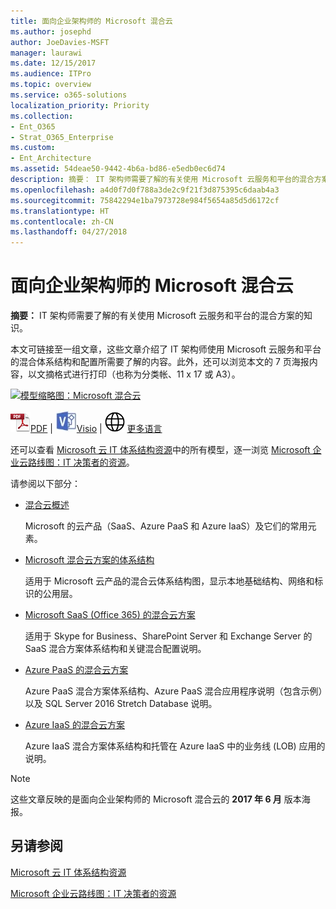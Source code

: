 ```yaml
---
title: 面向企业架构师的 Microsoft 混合云
ms.author: josephd
author: JoeDavies-MSFT
manager: laurawi
ms.date: 12/15/2017
ms.audience: ITPro
ms.topic: overview
ms.service: o365-solutions
localization_priority: Priority
ms.collection:
- Ent_O365
- Strat_O365_Enterprise
ms.custom:
- Ent_Architecture
ms.assetid: 54deae50-9442-4b6a-bd86-e5edb0ec6d74
description: 摘要： IT 架构师需要了解的有关使用 Microsoft 云服务和平台的混合方案的知识。
ms.openlocfilehash: a4d0f7d0f788a3de2c9f21f3d875395c6daab4a3
ms.sourcegitcommit: 75842294e1ba7973728e984f5654a85d5d6172cf
ms.translationtype: HT
ms.contentlocale: zh-CN
ms.lasthandoff: 04/27/2018
---
```

# <a name="microsoft-hybrid-cloud-for-enterprise-architects"></a>面向企业架构师的 Microsoft 混合云

 **摘要：** IT 架构师需要了解的有关使用 Microsoft 云服务和平台的混合方案的知识。
  
本文可链接至一组文章，这些文章介绍了 IT 架构师使用 Microsoft 云服务和平台的混合体系结构和配置所需要了解的内容。此外，还可以浏览本文的 7 页海报内容，以文摘格式进行打印（也称为分类帐、11 x 17 或 A3）。
  
[![模型缩略图：Microsoft 混合云](images/Hybrid_Poster/Hybrid_Cloud_Thumbnail.png)](https://www.microsoft.com/download/details.aspx?id=54424
)
  
![PDF 文件](images/Common_Images/PDFIcon.png)[PDF](https://go.microsoft.com/fwlink/p/?linkid=842082) | ![Visio 文件](images/Common_Images/VisioIcon.png)[Visio](https://go.microsoft.com/fwlink/p/?linkid=842083) | ![参阅包含其他语言版本的页面](images/Common_Images/GlobeIcon.png)
[更多语言](https://www.microsoft.com/download/details.aspx?id=54424)
  
还可以查看 [Microsoft 云 IT 体系结构资源](microsoft-cloud-it-architecture-resources.md)中的所有模型，逐一浏览 [Microsoft 企业云路线图：IT 决策者的资源](https://aka.ms/cloudarchitecture)。
  
请参阅以下部分：
  
- [混合云概述](hybrid-cloud-overview.md)
    
    Microsoft 的云产品（SaaS、Azure PaaS 和 Azure IaaS）及它们的常用元素。
    
- [Microsoft 混合云方案的体系结构](architecture-of-microsoft-hybrid-cloud-scenarios.md)
    
    适用于 Microsoft 云产品的混合云体系结构图，显示本地基础结构、网络和标识的公用层。
    
- [Microsoft SaaS (Office 365) 的混合云方案](hybrid-cloud-scenarios-for-microsoft-saas-office-365.md)
    
    适用于 Skype for Business、SharePoint Server 和 Exchange Server 的 SaaS 混合方案体系结构和关键混合配置说明。
    
- [Azure PaaS 的混合云方案](hybrid-cloud-scenarios-for-azure-paas.md)
    
    Azure PaaS 混合方案体系结构、Azure PaaS 混合应用程序说明（包含示例）以及 SQL Server 2016 Stretch Database 说明。
    
- [Azure IaaS 的混合云方案](hybrid-cloud-scenarios-for-azure-iaas.md)
    
    Azure IaaS 混合方案体系结构和托管在 Azure IaaS 中的业务线 (LOB) 应用的说明。
    
> [!NOTE]
> 这些文章反映的是面向企业架构师的 Microsoft 混合云的 **2017 年 6 月** 版本海报。
  
## <a name="see-also"></a>另请参阅

[Microsoft 云 IT 体系结构资源](microsoft-cloud-it-architecture-resources.md)

[Microsoft 企业云路线图：IT 决策者的资源](https://sway.com/FJ2xsyWtkJc2taRD)



